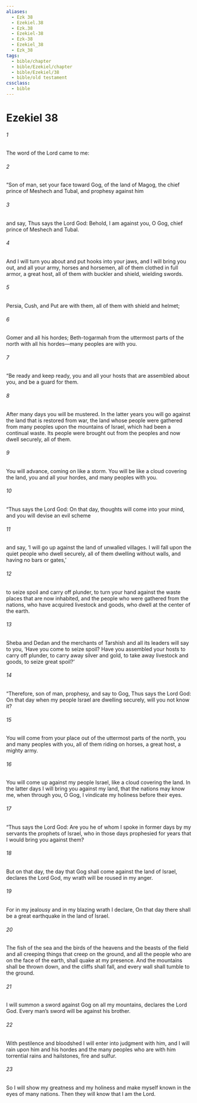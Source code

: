 ```yaml
---
aliases:
  - Ezk 38
  - Ezekiel.38
  - Ezk.38
  - Ezekiel-38
  - Ezk-38
  - Ezekiel_38
  - Ezk_38
tags:
  - bible/chapter
  - bible/Ezekiel/chapter
  - bible/Ezekiel/38
  - bible/old testament
cssclass:
  - bible
---
```


# Ezekiel 38

###### 1
The word of the Lord came to me:
###### 2
“Son of man, set your face toward Gog, of the land of Magog, the chief prince of Meshech and Tubal, and prophesy against him
###### 3
and say, Thus says the Lord God: Behold, I am against you, O Gog, chief prince of Meshech and Tubal.
###### 4
And I will turn you about and put hooks into your jaws, and I will bring you out, and all your army, horses and horsemen, all of them clothed in full armor, a great host, all of them with buckler and shield, wielding swords.
###### 5
Persia, Cush, and Put are with them, all of them with shield and helmet;
###### 6
Gomer and all his hordes; Beth-togarmah from the uttermost parts of the north with all his hordes—many peoples are with you.
###### 7
“Be ready and keep ready, you and all your hosts that are assembled about you, and be a guard for them.
###### 8
After many days you will be mustered. In the latter years you will go against the land that is restored from war, the land whose people were gathered from many peoples upon the mountains of Israel, which had been a continual waste. Its people were brought out from the peoples and now dwell securely, all of them.
###### 9
You will advance, coming on like a storm. You will be like a cloud covering the land, you and all your hordes, and many peoples with you.
###### 10
“Thus says the Lord God: On that day, thoughts will come into your mind, and you will devise an evil scheme
###### 11
and say, ‘I will go up against the land of unwalled villages. I will fall upon the quiet people who dwell securely, all of them dwelling without walls, and having no bars or gates,’
###### 12
to seize spoil and carry off plunder, to turn your hand against the waste places that are now inhabited, and the people who were gathered from the nations, who have acquired livestock and goods, who dwell at the center of the earth.
###### 13
Sheba and Dedan and the merchants of Tarshish and all its leaders will say to you, ‘Have you come to seize spoil? Have you assembled your hosts to carry off plunder, to carry away silver and gold, to take away livestock and goods, to seize great spoil?’
###### 14
“Therefore, son of man, prophesy, and say to Gog, Thus says the Lord God: On that day when my people Israel are dwelling securely, will you not know it?
###### 15
You will come from your place out of the uttermost parts of the north, you and many peoples with you, all of them riding on horses, a great host, a mighty army.
###### 16
You will come up against my people Israel, like a cloud covering the land. In the latter days I will bring you against my land, that the nations may know me, when through you, O Gog, I vindicate my holiness before their eyes.
###### 17
“Thus says the Lord God: Are you he of whom I spoke in former days by my servants the prophets of Israel, who in those days prophesied for years that I would bring you against them?
###### 18
But on that day, the day that Gog shall come against the land of Israel, declares the Lord God, my wrath will be roused in my anger.
###### 19
For in my jealousy and in my blazing wrath I declare, On that day there shall be a great earthquake in the land of Israel.
###### 20
The fish of the sea and the birds of the heavens and the beasts of the field and all creeping things that creep on the ground, and all the people who are on the face of the earth, shall quake at my presence. And the mountains shall be thrown down, and the cliffs shall fall, and every wall shall tumble to the ground.
###### 21
I will summon a sword against Gog on all my mountains, declares the Lord God. Every man’s sword will be against his brother.
###### 22
With pestilence and bloodshed I will enter into judgment with him, and I will rain upon him and his hordes and the many peoples who are with him torrential rains and hailstones, fire and sulfur.
###### 23
So I will show my greatness and my holiness and make myself known in the eyes of many nations. Then they will know that I am the Lord.


